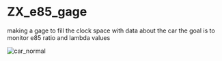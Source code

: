 # ZX_e85_gage
making a gage to fill the clock space with data about the car the goal is to monitor e85 ratio and lambda values

![car_normal](https://github.com/user-attachments/assets/05fe3068-f3a3-481f-b862-ac29cf06604b)
